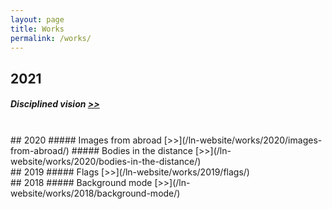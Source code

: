 ```yaml
---
layout: page
title: Works
permalink: /works/
---
```


## 2021
##### Disciplined vision [>>](/ln-website/works/2021/disciplined-vision/)

<br>
## 2020
##### Images from abroad [>>](/ln-website/works/2020/images-from-abroad/)
##### Bodies in the distance [>>](/ln-website/works/2020/bodies-in-the-distance/)

<br>
## 2019
##### Flags [>>](/ln-website/works/2019/flags/)

<br>
## 2018
##### Background mode [>>](/ln-website/works/2018/background-mode/)
